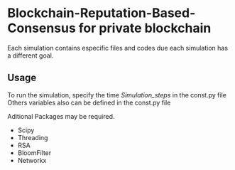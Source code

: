 # Blockchain-Reputation-Based-Consensus for private blockchain
Each simulation contains especific files and codes due each simulation has a different goal.

## Usage
To run the simulation, specify the time *Simulation_steps* in the const.py file
Others variables also can be defined in the const.py file

Aditional Packages may be required.
- Scipy
- Threading
- RSA
- BloomFilter
- Networkx
